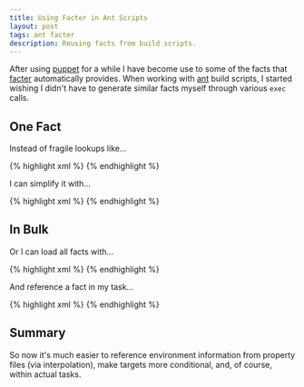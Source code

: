 ```yaml
---
title: Using Facter in Ant Scripts
layout: post
tags: ant facter
description: Reusing facts from build scripts.
---
```


After using [puppet][1] for a while I have become use to some of the facts that [facter][2] automatically provides. When
working with [ant][3] build scripts, I started wishing I didn't have to generate similar facts myself through various
`exec` calls.

## One Fact

Instead of fragile lookups like...

{% highlight xml %}
<exec executable="/bin/bash" outputproperty="lookup.eth0">
    <arg value="-c" />
    <arg value="/sbin/ifconfig eth0 | grep 'inet addr' | awk -F: '{print $2}' | awk '{print $1}'" />
</exec>
{% endhighlight %}

I can simplify it with...

{% highlight xml %}
<exec executable="/usr/bin/facter" outputproperty="lookup.eth0">
    <arg value="ipaddress_eth0" />
</exec>
{% endhighlight %}


## In Bulk

Or I can load all facts with...

{% highlight xml %}
<tempfile property="tmp.facter.properties" deleteonexit="true" />
<exec executable="/bin/bash" output="${tmp.facter.properties}" failonerror="true">
    <arg value="-c" />
    <arg value="/usr/bin/facter -p | /bin/sed -e 's/ => /=/'" />
</exec>
<property file="${tmp.facter.properties}" prefix="facter" />
{% endhighlight %}

And reference a fact in my task...

{% highlight xml %}
<exec executable="${basedir}/bin/configure-env">
    <arg value="--set-listen" />
    <arg value="${facter.ipaddress_eth0}" />
</exec>
{% endhighlight %}

## Summary

So now it's much easier to reference environment information from property files (via interpolation), make targets more
conditional, and, of course, within actual tasks.


 [1]: https://puppetlabs.com/puppet/what-is-puppet/
 [2]: https://puppetlabs.com/puppet/related-projects/facter/
 [3]: http://ant.apache.org/
